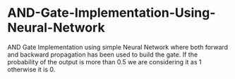 # AND-Gate-Implementation-Using-Neural-Network
AND Gate Implementation using simple Neural Network where both forward and backward propagation has been used to build the gate. If the probability of the output is more than 0.5 we are considering it as 1 otherwise it is 0.
